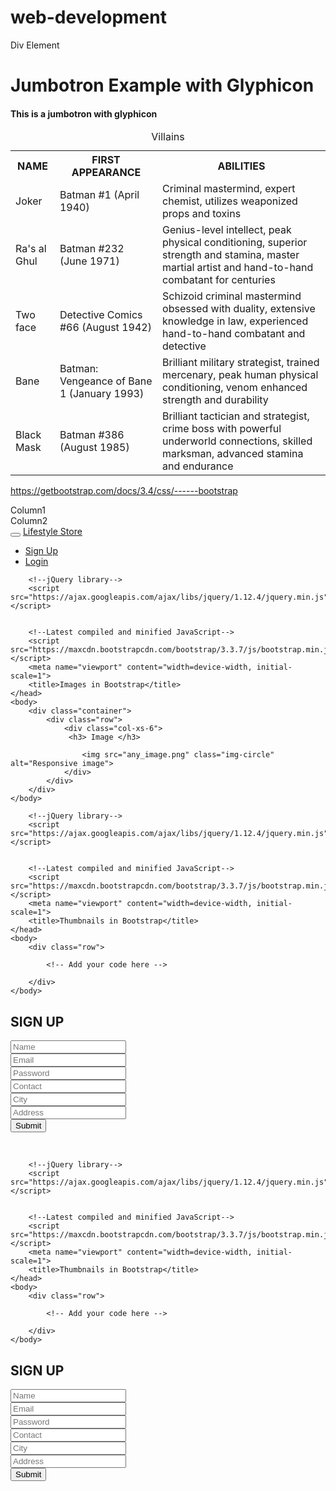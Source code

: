 # web-development


<!DOCTYPE HTML>
<html>
  <head>
     <title>Bootstrap Introduction</title>
    <link rel="stylesheet" href="https://maxcdn.bootstrapcdn.com/bootstrap/3.3.7/css/bootstrap.min.css" >
    <script src="https://ajax.googleapis.com/ajax/libs/jquery/1.12.4/jquery.min.js"></script>
    <script src="https://maxcdn.bootstrapcdn.com/bootstrap/3.3.7/js/bootstrap.min.js"></script>
  </head>
  <body>
  </body>
</html>






<html>
  <head>
    <title>Breakpoints - hidden/visible concept</title>
    <!-- Latest compiled and minified CSS -->
    <link rel="stylesheet" href="https://maxcdn.bootstrapcdn.com/bootstrap/3.3.7/css/bootstrap.min.css" >
    <!-- jQuery library -->
    <script src="https://ajax.googleapis.com/ajax/libs/jquery/1.12.4/jquery.min.js"></script>
    <!-- Latest compiled and minified JavaScript -->
    <script src="https://maxcdn.bootstrapcdn.com/bootstrap/3.3.7/js/bootstrap.min.js"></script>
    <meta name="viewport" content="width=device-width, initial-scale=1">
  </head>
  <body>
    <div class="visible-lg visible-sm">Div Element</div>
  </body>
</html>





<html>
  <head>
    <title>Jumbotron </title>
    <!--        Latest compiled and minified CSS -->
    <link rel="stylesheet" href="https://maxcdn.bootstrapcdn.com/bootstrap/3.3.7/css/bootstrap.min.css" >
    <!--jQuery library--> 
    <script src="https://ajax.googleapis.com/ajax/libs/jquery/1.12.4/jquery.min.js"></script>
    <!--Latest compiled and minified JavaScript--> 
    <script src="https://maxcdn.bootstrapcdn.com/bootstrap/3.3.7/js/bootstrap.min.js"></script>
    <meta name="viewport" content="width=device-width, initial-scale=1">
  </head>
  <body>
    <div class="container">
      <h1> Jumbotron Example with Glyphicon</h1>
      <div class="jumbotron">
          <h4><span class="glyphicon glyphicon-backward"></span> This is a jumbotron with glyphicon</h4>
      </div>
    </div>
  </body>
</html>



<html>
  <head>
    <title>Tables </title>
    <!--        Latest compiled and minified CSS -->
    <link rel="stylesheet" href="https://maxcdn.bootstrapcdn.com/bootstrap/3.3.7/css/bootstrap.min.css" >
    <!--jQuery library--> 
    <script src="https://ajax.googleapis.com/ajax/libs/jquery/1.12.4/jquery.min.js"></script>
    <!--Latest compiled and minified JavaScript--> 
    <script src="https://maxcdn.bootstrapcdn.com/bootstrap/3.3.7/js/bootstrap.min.js"></script>
    <meta name="viewport" content="width=device-width, initial-scale=1">
  </head>
  <body>
      <div class="container">
          <table class="table table-striped table-hover">
<caption> Villains </caption>
                <tbody>
                    <tr><th>NAME </th> <th>FIRST APPEARANCE </th> <th>ABILITIES </th></tr>
                    <tr><td>Joker</td> <td>Batman #1 (April 1940)</td> <td>Criminal mastermind, expert chemist, utilizes weaponized props and toxins</td></tr>
                    <tr><td>Ra's al Ghul</td> <td>Batman #232 (June 1971)</td> <td>Genius-level intellect, peak physical conditioning, superior strength and stamina, master martial artist and hand-to-hand combatant for centuries</td></tr>
                    <tr><td>Two face</td> <td>Detective Comics #66 (August 1942)</td> <td>Schizoid criminal mastermind obsessed with duality, extensive knowledge in law, experienced hand-to-hand combatant and detective</td></tr>
                    <tr><td>Bane</td> <td>Batman: Vengeance of Bane 1 (January 1993)</td> <td>Brilliant military strategist, trained mercenary, peak human physical conditioning, venom enhanced strength and durability</td></tr>
                    <tr><td>Black Mask</td> <td>Batman #386 (August 1985)</td> <td>Brilliant tactician and strategist, crime boss with powerful underworld connections, skilled marksman, advanced stamina and endurance</td></tr>						
          </tbody>
      </table> 
    </div>
  </body>
</html>




https://getbootstrap.com/docs/3.4/css/------bootstrap




<html>
  <head>
    <link rel="stylesheet" href="https://maxcdn.bootstrapcdn.com/bootstrap/3.3.7/css/bootstrap.min.css" >
    <!--jQuery library--> 
    <script src="https://ajax.googleapis.com/ajax/libs/jquery/1.12.4/jquery.min.js"></script>
    <!--Latest compiled and minified JavaScript--> 
    <script src="https://maxcdn.bootstrapcdn.com/bootstrap/3.3.7/js/bootstrap.min.js"></script>
    <meta name="viewport" content="width=device-width, initial-scale=1">
    <title>Columns in Bootstrap</title>
  </head>
  <body>
    <div class="container">
            <div class="row">
                <div class="col-md-4 col-xs-10">
                    Column1
                </div>
                <div class="col-md-8 col-xs-2">
                    Column2
        </div>
      </div>
    </div>
  </body>
</html>





<html>
  <head>
    <link rel="stylesheet" href="https://maxcdn.bootstrapcdn.com/bootstrap/3.3.7/css/bootstrap.min.css" >
    <!--jQuery library--> 
    <script src="https://ajax.googleapis.com/ajax/libs/jquery/1.12.4/jquery.min.js"></script>
    <!--Latest compiled and minified JavaScript--> 
    <script src="https://maxcdn.bootstrapcdn.com/bootstrap/3.3.7/js/bootstrap.min.js"></script>
    <meta name="viewport" content="width=device-width, initial-scale=1">
    <title>Navbar in Bootstrap</title>
  </head>
<body>
    <nav class="navbar navbar-inverse navbar-fixed-top">
            <div class="container">
                <div class="navbar-header">
                    <button type="button" class="navbar-toggle" data-toggle="collapse" data-target="#myNavbar">
                        <span class="icon-bar"></span>
                        <span class="icon-bar"></span>
                        <span class="icon-bar"></span>
                      </button>
                    <a class="navbar-brand" href="index.php">Lifestyle Store</a>
                </div>
                <div class="collapse navbar-collapse" id="myNavbar">
                    <ul class="nav navbar-nav navbar-right">
                        <li><a href="signup.php"><span class="glyphicon glyphicon-user"></span> Sign Up</a></li>
                        <li><a href="login.php"><span class="glyphicon glyphicon-log-in"></span> Login</a></li>
                    </ul>
        </div>
      </div>
    </nav>
  </body>
</html>





<html>
    <head>
        <link rel="stylesheet" href="https://maxcdn.bootstrapcdn.com/bootstrap/3.3.7/css/bootstrap.min.css" >


        <!--jQuery library--> 
        <script src="https://ajax.googleapis.com/ajax/libs/jquery/1.12.4/jquery.min.js"></script>


        <!--Latest compiled and minified JavaScript--> 
        <script src="https://maxcdn.bootstrapcdn.com/bootstrap/3.3.7/js/bootstrap.min.js"></script>
        <meta name="viewport" content="width=device-width, initial-scale=1">
        <title>Images in Bootstrap</title>
    </head>
    <body>
        <div class="container">
            <div class="row">
                <div class="col-xs-6">
                 <h3> Image </h3>
<!-- If your image is Square in shape then you will get your output as circle image otherwise  your output will be  oval in shape -->
                    <img src="any_image.png" class="img-circle" alt="Responsive image">
                </div>
            </div>
        </div>
    </body>
</html>

<html>
    <head>
        <link rel="stylesheet" href="https://maxcdn.bootstrapcdn.com/bootstrap/3.3.7/css/bootstrap.min.css" >


        <!--jQuery library--> 
        <script src="https://ajax.googleapis.com/ajax/libs/jquery/1.12.4/jquery.min.js"></script>


        <!--Latest compiled and minified JavaScript--> 
        <script src="https://maxcdn.bootstrapcdn.com/bootstrap/3.3.7/js/bootstrap.min.js"></script>
        <meta name="viewport" content="width=device-width, initial-scale=1">
        <title>Thumbnails in Bootstrap</title>
    </head>
    <body>
        <div class="row">
            
            <!-- Add your code here -->
            
        </div>
    </body>
</html>






<html>
    <head>
        <link rel="stylesheet" href="https://maxcdn.bootstrapcdn.com/bootstrap/3.3.7/css/bootstrap.min.css" >
        <!--jQuery library--> 
        <script src="https://ajax.googleapis.com/ajax/libs/jquery/1.12.4/jquery.min.js"></script>
        <!--Latest compiled and minified JavaScript--> 
        <script src="https://maxcdn.bootstrapcdn.com/bootstrap/3.3.7/js/bootstrap.min.js"></script>
        <meta name="viewport" content="width=device-width, initial-scale=1">
        <title>Forms in Bootstrap</title>
    </head>
    <body>
        <div class="container-fluid">
            <div class="row">
                    <div class="col-lg-4 col-lg-offset-4 col-md-6 col-md-offset-3">
                        <h2>SIGN UP</h2>
                        <form>
                            <div class="form-group">
                                <input class="form-control" placeholder="Name" name="name"  required = "true">
                            </div>
                            <div class="form-group">
                                <input type="email" class="form-control"  placeholder="Email"  name="e-mail" required = "true">
                            </div>
                            <div class="form-group">
                                <input type="password" class="form-control" placeholder="Password" name="password" required = "true">
                            </div>
                            <div class="form-group">
                                <input type="text" class="form-control"  placeholder="Contact" name="contact" required = "true">
                            </div>
                            <div class="form-group">
                                <input class="form-control"  placeholder="City" name="city" required = "true">
                            </div>
                            <div class="form-group">
                                <input class="form-control"  placeholder="Address" name="address" required = "true">
                            </div>
                            <button type="submit" name="submit" class="btn btn-primary">Submit</button>
                        </form>
                    </div>
                </div>
            </div>
    </body>
</html>




<html>
    <head>
        <link rel="stylesheet" href="https://maxcdn.bootstrapcdn.com/bootstrap/3.3.7/css/bootstrap.min.css" >
        <!--jQuery library--> 
        <script src="https://ajax.googleapis.com/ajax/libs/jquery/1.12.4/jquery.min.js"></script>
        <!--Latest compiled and minified JavaScript--> 
        <script src="https://maxcdn.bootstrapcdn.com/bootstrap/3.3.7/js/bootstrap.min.js"></script>
        <meta name="viewport" content="width=device-width, initial-scale=1">
        <title>Panels in Bootstrap</title>
    </head>
    <body>
         <p>&nbsp;</p>
        <div class="container">
            <div class="row">
                <div class="col-xs-4 col-xs-offset-4">
                    <div class="panel panel-primary" >
                        <div class="panel-heading">
                          <html>
    <head>
        <link rel="stylesheet" href="https://maxcdn.bootstrapcdn.com/bootstrap/3.3.7/css/bootstrap.min.css" >


        <!--jQuery library--> 
        <script src="https://ajax.googleapis.com/ajax/libs/jquery/1.12.4/jquery.min.js"></script>


        <!--Latest compiled and minified JavaScript--> 
        <script src="https://maxcdn.bootstrapcdn.com/bootstrap/3.3.7/js/bootstrap.min.js"></script>
        <meta name="viewport" content="width=device-width, initial-scale=1">
        <title>Thumbnails in Bootstrap</title>
    </head>
    <body>
        <div class="row">
            
            <!-- Add your code here -->
            
        </div>
    </body>
</html>






<html>
    <head>
        <link rel="stylesheet" href="https://maxcdn.bootstrapcdn.com/bootstrap/3.3.7/css/bootstrap.min.css" >
        <!--jQuery library--> 
        <script src="https://ajax.googleapis.com/ajax/libs/jquery/1.12.4/jquery.min.js"></script>
        <!--Latest compiled and minified JavaScript--> 
        <script src="https://maxcdn.bootstrapcdn.com/bootstrap/3.3.7/js/bootstrap.min.js"></script>
        <meta name="viewport" content="width=device-width, initial-scale=1">
        <title>Forms in Bootstrap</title>
    </head>
    <body>
        <div class="container-fluid">
            <div class="row">
                    <div class="col-lg-4 col-lg-offset-4 col-md-6 col-md-offset-3">
                        <h2>SIGN UP</h2>
                        <form>
                            <div class="form-group">
                                <input class="form-control" placeholder="Name" name="name"  required = "true">
                            </div>
                            <div class="form-group">
                                <input type="email" class="form-control"  placeholder="Email"  name="e-mail" required = "true">
                            </div>
                            <div class="form-group">
                                <input type="password" class="form-control" placeholder="Password" name="password" required = "true">
                            </div>
                            <div class="form-group">
                                <input type="text" class="form-control"  placeholder="Contact" name="contact" required = "true">
                            </div>
                            <div class="form-group">
                                <input class="form-control"  placeholder="City" name="city" required = "true">
                            </div>
                            <div class="form-group">
                                <input class="form-control"  placeholder="Address" name="address" required = "true">
                            </div>
                            <button type="submit" name="submit" class="btn btn-primary">Submit</button>
                        </form>
                    </div>
                </div>
            </div>
    </body>
</html>




<html>
    <head>
        <link rel="stylesheet" href="https://maxcdn.bootstrapcdn.com/bootstrap/3.3.7/css/bootstrap.min.css" >
        <!--jQuery library--> 
        <script src="https://ajax.googleapis.com/ajax/libs/jquery/1.12.4/jquery.min.js"></script>
        <!--Latest compiled and minified JavaScript--> 
        <script src="https://maxcdn.bootstrapcdn.com/bootstrap/3.3.7/js/bootstrap.min.js"></script>
        <meta name="viewport" content="width=device-width, initial-scale=1">
        <title>Panels in Bootstrap</title>
    </head>
    <body>
         <p>&nbsp;</p>
        <div class="container">
            <div class="row">
                <div class="col-xs-4 col-xs-offset-4">
                    <div class="panel panel-primary" >
                        <div class="panel-heading">



